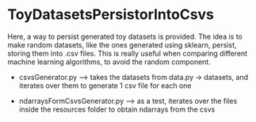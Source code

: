 # ToyDatasetsPersistorIntoCsvs
Here, a way to persist generated toy datasets is provided. The idea is to make random datasets, like the ones generated using sklearn, persist, storing them into .csv files. This is really useful when comparing different machine learning algorithms, to avoid the random component.

* csvsGenerator.py --> takes the datasets from data.py -> datasets, and iterates over them to generate 1 csv file for each one

* ndarraysFormCsvsGenerator.py --> as a test, iterates over the files inside the resources folder to obtain ndarrays from the csvs
